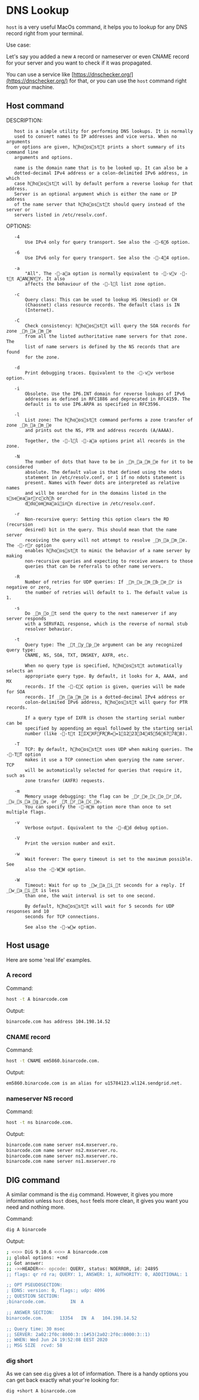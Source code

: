 # DNS Lookup

`host` is a very useful MacOs command, it helps you to lookup for any DNS record right from your terminal. 

Use case:

Let's say you added a new `A` record or nameserver or even CNAME record for your server and you want to check if it was propagated. 

You can use a service like [https://dnschecker.org/](https://dnschecker.org/) for that, or you can use the `host` command right from your machine.

## Host command 

DESCRIPTION:

       host is a simple utility for performing DNS lookups. It is normally
       used to convert names to IP addresses and vice versa. When no arguments
       or options are given, hhoosstt prints a short summary of its command line
       arguments and options.

       name is the domain name that is to be looked up. It can also be a
       dotted-decimal IPv4 address or a colon-delimited IPv6 address, in which
       case hhoosstt will by default perform a reverse lookup for that address.
       Server is an optional argument which is either the name or IP address
       of the name server that hhoosstt should query instead of the server or
       servers listed in /etc/resolv.conf.

OPTIONS:

       -4
           Use IPv4 only for query transport. See also the --66 option.

       -6
           Use IPv6 only for query transport. See also the --44 option.

       -a
           "All". The --aa option is normally equivalent to --vv --tt AANNYY. It also
           affects the behaviour of the --ll list zone option.

       -c
           Query class: This can be used to lookup HS (Hesiod) or CH
           (Chaosnet) class resource records. The default class is IN
           (Internet).

       -C
           Check consistency: hhoosstt will query the SOA records for zone _n_a_m_e
           from all the listed authoritative name servers for that zone. The
           list of name servers is defined by the NS records that are found
           for the zone.

       -d
           Print debugging traces. Equivalent to the --vv verbose option.

       -i
           Obsolete. Use the IP6.INT domain for reverse lookups of IPv6
           addresses as defined in RFC1886 and deprecated in RFC4159. The
           default is to use IP6.ARPA as specified in RFC3596.

       -l
           List zone: The hhoosstt command performs a zone transfer of zone _n_a_m_e
           and prints out the NS, PTR and address records (A/AAAA).

           Together, the --ll --aa options print all records in the zone.

       -N
           The number of dots that have to be in _n_a_m_e for it to be considered
           absolute. The default value is that defined using the ndots
           statement in /etc/resolv.conf, or 1 if no ndots statement is
           present. Names with fewer dots are interpreted as relative names
           and will be searched for in the domains listed in the sseeaarrcchh or
           ddoommaaiinn directive in /etc/resolv.conf.

       -r
           Non-recursive query: Setting this option clears the RD (recursion
           desired) bit in the query. This should mean that the name server
           receiving the query will not attempt to resolve _n_a_m_e. The --rr option
           enables hhoosstt to mimic the behavior of a name server by making
           non-recursive queries and expecting to receive answers to those
           queries that can be referrals to other name servers.

       -R
           Number of retries for UDP queries: If _n_u_m_b_e_r is negative or zero,
           the number of retries will default to 1. The default value is 1.

       -s
           Do _n_o_t send the query to the next nameserver if any server responds
           with a SERVFAIL response, which is the reverse of normal stub
           resolver behavior.

       -t
           Query type: The _t_y_p_e argument can be any recognized query type:
           CNAME, NS, SOA, TXT, DNSKEY, AXFR, etc.

           When no query type is specified, hhoosstt automatically selects an
           appropriate query type. By default, it looks for A, AAAA, and MX
           records. If the --CC option is given, queries will be made for SOA
           records. If _n_a_m_e is a dotted-decimal IPv4 address or
           colon-delimited IPv6 address, hhoosstt will query for PTR records.

           If a query type of IXFR is chosen the starting serial number can be
           specified by appending an equal followed by the starting serial
           number (like --tt IIXXFFRR==1122334455667788).

       -T
           TCP: By default, hhoosstt uses UDP when making queries. The --TT option
           makes it use a TCP connection when querying the name server. TCP
           will be automatically selected for queries that require it, such as
           zone transfer (AXFR) requests.

       -m 
           Memory usage debugging: the flag can be _r_e_c_o_r_d, _u_s_a_g_e, or _t_r_a_c_e.
           You can specify the --mm option more than once to set multiple flags.

       -v
           Verbose output. Equivalent to the --dd debug option.

       -V
           Print the version number and exit.

       -w
           Wait forever: The query timeout is set to the maximum possible. See
           also the --WW option.

       -W
           Timeout: Wait for up to _w_a_i_t seconds for a reply. If _w_a_i_t is less
           than one, the wait interval is set to one second.

           By default, hhoosstt will wait for 5 seconds for UDP responses and 10
           seconds for TCP connections.

           See also the --ww option.


## Host usage

Here are some 'real life' examples. 

### A record

Command:

```bash
host -t A binarcode.com
```

Output: 

```bash
binarcode.com has address 104.198.14.52
```

### CNAME record

Command:

```bash
host -t CNAME em5860.binarcode.com.
```

Output:

```bash
em5860.binarcode.com is an alias for u15784123.wl124.sendgrid.net.
```

### nameserver NS record

Command:

```bash
host -t ns binarcode.com.
```

Output:

```bash
binarcode.com name server ns4.mxserver.ro.
binarcode.com name server ns2.mxserver.ro.
binarcode.com name server ns3.mxserver.ro.
binarcode.com name server ns1.mxserver.ro
```


## DIG command

A similar command is the `dig` command. However, it gives you more information unless `host` does, `host` feels more clean, it gives you want you need and nothing more.

Command: 
```bash
dig A binarcode
```

Output:

```bash
; <<>> DiG 9.10.6 <<>> A binarcode.com
;; global options: +cmd
;; Got answer:
;; ->>HEADER<<- opcode: QUERY, status: NOERROR, id: 24895
;; flags: qr rd ra; QUERY: 1, ANSWER: 1, AUTHORITY: 0, ADDITIONAL: 1

;; OPT PSEUDOSECTION:
; EDNS: version: 0, flags:; udp: 4096
;; QUESTION SECTION:
;binarcode.com.			IN	A

;; ANSWER SECTION:
binarcode.com.		13354	IN	A	104.198.14.52

;; Query time: 30 msec
;; SERVER: 2a02:2f0c:8000:3::1#53(2a02:2f0c:8000:3::1)
;; WHEN: Wed Jun 24 19:52:08 EEST 2020
;; MSG SIZE  rcvd: 58
```

### dig short

As we can see `dig` gives a lot of information. There is a handy options you can get back exactly what your're looking for: 


```bash
dig +short A binarcode.com
```

